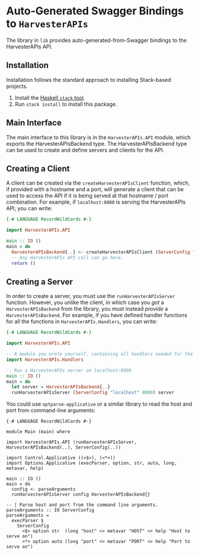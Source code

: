 # Auto-Generated Swagger Bindings to `HarvesterAPIs`

The library in `lib` provides auto-generated-from-Swagger bindings to the HarvesterAPIs API.

## Installation

Installation follows the standard approach to installing Stack-based projects.

1. Install the [Haskell `stack` tool](http://docs.haskellstack.org/en/stable/README).
2. Run `stack install` to install this package.

## Main Interface

The main interface to this library is in the `HarvesterAPIs.API` module, which exports the HarvesterAPIsBackend type. The HarvesterAPIsBackend
type can be used to create and define servers and clients for the API.

## Creating a Client

A client can be created via the `createHarvesterAPIsClient` function, which, if provided with a hostname and a port, will generate
a client that can be used to access the API if it is being served at that hostname / port combination. For example, if
`localhost:8080` is serving the HarvesterAPIs API, you can write:

```haskell
{-# LANGUAGE RecordWildCards #-}

import HarvesterAPIs.API

main :: IO ()
main = do
  HarvesterAPIsBackend{..} <- createHarvesterAPIsClient (ServerConfig "localhost" 8080)
  -- Any HarvesterAPIs API call can go here.
  return ()
```

## Creating a Server

In order to create a server, you must use the `runHarvesterAPIsServer` function. However, you unlike the client, in which case you *got* a `HarvesterAPIsBackend`
from the library, you must instead *provide* a `HarvesterAPIsBackend`. For example, if you have defined handler functions for all the
functions in `HarvesterAPIs.Handlers`, you can write:

```haskell
{-# LANGUAGE RecordWildCards #-}

import HarvesterAPIs.API

-- A module you wrote yourself, containing all handlers needed for the HarvesterAPIsBackend type.
import HarvesterAPIs.Handlers

-- Run a HarvesterAPIs server on localhost:8080
main :: IO ()
main = do
  let server = HarvesterAPIsBackend{..}
  runHarvesterAPIsServer (ServerConfig "localhost" 8080) server
```

You could use `optparse-applicative` or a similar library to read the host and port from command-line arguments:
```
{-# LANGUAGE RecordWildCards #-}

module Main (main) where

import HarvesterAPIs.API (runHarvesterAPIsServer, HarvesterAPIsBackend(..), ServerConfig(..))

import Control.Applicative ((<$>), (<*>))
import Options.Applicative (execParser, option, str, auto, long, metavar, help)

main :: IO ()
main = do
  config <- parseArguments
  runHarvesterAPIsServer config HarvesterAPIsBackend{}

-- | Parse host and port from the command line arguments.
parseArguments :: IO ServerConfig
parseArguments =
  execParser $
    ServerConfig
      <$> option str  (long "host" <> metavar "HOST" <> help "Host to serve on")
      <*> option auto (long "port" <> metavar "PORT" <> help "Port to serve on")
```
